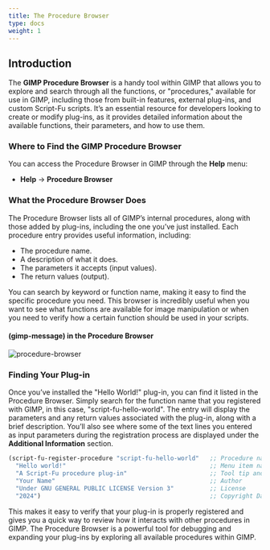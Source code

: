 ```yaml
---
title: The Procedure Browser
type: docs
weight: 1
---
```


## Introduction

The **GIMP Procedure Browser** is a handy tool within GIMP that allows you to explore and search through all the functions, or "procedures," available for use in GIMP, including those from built-in features, external plug-ins, and custom Script-Fu scripts. It’s an essential resource for developers looking to create or modify plug-ins, as it provides detailed information about the available functions, their parameters, and how to use them.

### Where to Find the GIMP Procedure Browser

You can access the Procedure Browser in GIMP through the **Help** menu:

- **Help** -> **Procedure Browser**

### What the Procedure Browser Does

The Procedure Browser lists all of GIMP’s internal procedures, along with those added by plug-ins, including the one you’ve just installed. Each procedure entry provides useful information, including:

- The procedure name.
- A description of what it does.
- The parameters it accepts (input values).
- The return values (output).

You can search by keyword or function name, making it easy to find the specific procedure you need. This browser is incredibly useful when you want to see what functions are available for image manipulation or when you need to verify how a certain function should be used in your scripts.

#### (gimp-message) in the Procedure Browser

![procedure-browser](/images/procedure-browser.webp)

### Finding Your Plug-in

Once you’ve installed the "Hello World!" plug-in, you can find it listed in the Procedure Browser. Simply search for the function name that you registered with GIMP, in this case, "script-fu-hello-world". The entry will display the parameters and any return values associated with the plug-in, along with a brief description. You’ll also see where some of the text lines you entered as input parameters during the registration process are displayed under the **Additional Information** section.

```scheme
(script-fu-register-procedure "script-fu-hello-world"   ;; Procedure name
  "Hello world!"                                        ;; Menu item name
  "A Script-Fu procedure plug-in"                       ;; Tool tip and description
  "Your Name"                                           ;; Author
  "Under GNU GENERAL PUBLIC LICENSE Version 3"          ;; License
  "2024")                                               ;; Copyright Date
```

This makes it easy to verify that your plug-in is properly registered and gives you a quick way to review how it interacts with other procedures in GIMP. The Procedure Browser is a powerful tool for debugging and expanding your plug-ins by exploring all available procedures within GIMP.
